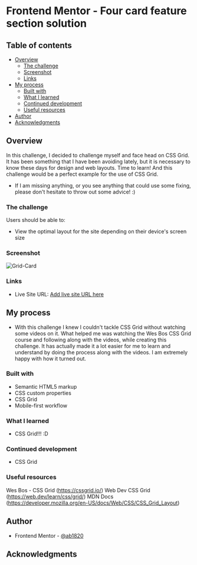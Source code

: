 # Frontend Mentor - Four card feature section solution 

## Table of contents

- [Overview](#overview)
  - [The challenge](#the-challenge)
  - [Screenshot](#screenshot)
  - [Links](#links)
- [My process](#my-process)
  - [Built with](#built-with)
  - [What I learned](#what-i-learned)
  - [Continued development](#continued-development)
  - [Useful resources](#useful-resources)
- [Author](#author)
- [Acknowledgments](#acknowledgments)

## Overview

In this challenge, I decided to challenge myself and face head on CSS Grid. It has been something that I have been avoiding lately, but it is necessary to know these days for design and web layouts. Time to learn! And this challenge would be a perfect example for the use of CSS Grid.

- If I am missing anything, or you see anything that could use some fixing, please don't hesitate to throw out some advice! :)

### The challenge

Users should be able to:

- View the optimal layout for the site depending on their device's screen size

### Screenshot

![Grid-Card](https://user-images.githubusercontent.com/114027684/208550852-97d1a0de-823c-48d2-a064-3a602b6cdbc5.png)

### Links

- Live Site URL: [Add live site URL here](https://your-live-site-url.com)

## My process

- With this challenge I knew I couldn't tackle CSS Grid without watching some videos on it. What helped me was watching the Wes Bos CSS Grid course and following along with the videos, while creating this challenge. It has actually made it a lot easier for me to learn and understand by doing the process along with the videos. 
I am extremely happy with how it turned out. 

### Built with

- Semantic HTML5 markup
- CSS custom properties
- CSS Grid
- Mobile-first workflow

### What I learned

- CSS Grid!!! :D

### Continued development

- CSS Grid

### Useful resources

Wes Bos - CSS Grid (https://cssgrid.io/)
Web Dev CSS Grid (https://web.dev/learn/css/grid/)
MDN Docs (https://developer.mozilla.org/en-US/docs/Web/CSS/CSS_Grid_Layout)

## Author

- Frontend Mentor - [@ab1820](https://www.frontendmentor.io/profile/ab1820)

## Acknowledgments
